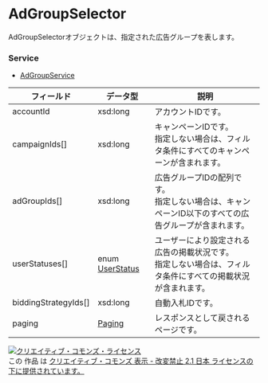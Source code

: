 # AdGroupSelector
AdGroupSelectorオブジェクトは、指定された広告グループを表します。
### Service
+ [AdGroupService](../services/AdGroupService.md)

| フィールド | データ型 | 説明 | 
|---|---|---|
| accountId| xsd:long| アカウントIDです。 |
| campaignIds[]| xsd:long| キャンペーンIDです。<br>指定しない場合は、フィルタ条件にすべてのキャンペーンが含まれます。 |
| adGroupIds[]| xsd:long| 広告グループIDの配列です。<br>指定しない場合は、キャンペーンID以下のすべての広告グループが含まれます。 |
| userStatuses[]| enum <a href="../data/UserStatus.md">UserStatus</a>| ユーザーにより設定される広告の掲載状況です。<br>指定しない場合は、フィルタ条件にすべての掲載状況が含まれます。 |
| biddingStrategyIds[]| xsd:long| 自動入札IDです。 |
| paging| <a href="../data/Paging.md">Paging</a>| レスポンスとして戻されるページです。 |
<a rel="license" href="http://creativecommons.org/licenses/by-nd/2.1/jp/"><img alt="クリエイティブ・コモンズ・ライセンス" style="border-width:0" src="https://i.creativecommons.org/l/by-nd/2.1/jp/88x31.png" /></a><br />この 作品 は <a rel="license" href="http://creativecommons.org/licenses/by-nd/2.1/jp/">クリエイティブ・コモンズ 表示 - 改変禁止 2.1 日本 ライセンスの下に提供されています。</a>
